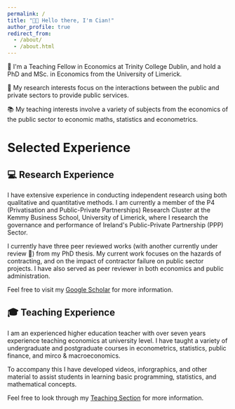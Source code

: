 ```yaml
---
permalink: /
title: "👋🏼 Hello there, I'm Cian!"
author_profile: true
redirect_from: 
  - /about/
  - /about.html
---
```


🧑 I'm a Teaching Fellow in Economics at Trinity College Dublin, and hold a PhD and MSc. in Economics from the University of Limerick.

📜 My research interests focus on the interactions between the public and private sectors to provide public services.

📚 My teaching interests involve a variety of subjects from the economics of the public sector to economic maths, statistics and econometrics.

# Selected Experience

## 💻 Research Experience

I have extensive experience in conducting independent research using both qualitative and quantitative methods. I am currently a member of the P4 (Privatisation and Public-Private Partnerships) Research Cluster at the Kemmy Business School, University of Limerick, where I research the governance and performance of Ireland's Public-Private Partnership (PPP) Sector.

I currently have three peer reviewed works (with another currently under review 🤞) from my PhD thesis. My current work focuses on the hazards of contracting, and on the impact of contractor failure on public sector projects. I have also served as peer reviewer in both economics and public administration.

Feel free to visit my [Google Scholar](https://scholar.google.com/citations?user=ODInC3MAAAAJ&hl=en&oi=sra) for more information.

## 🎓 Teaching Experience

I am an experienced higher education teacher with over seven years experience teaching economics at university level. I have taught a variety of undergraduate and postgraduate courses in econometrics, statistics, public finance, and mirco & macroeconomics. 

To accompany this I have developed videos, inforgraphics, and other material to assist students in learning basic programming, statistics, and mathematical concepts.

Feel free to look through my [Teaching Section](/teaching/) for more information.
